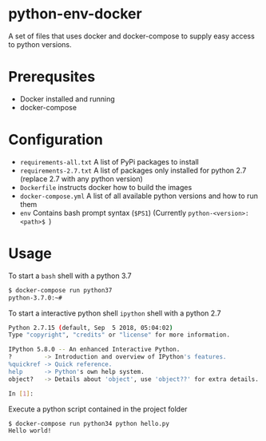 python-env-docker
=================

A set of files that uses docker and docker-compose to supply easy access to python versions.

# Prerequsites

- Docker installed and running
- docker-compose

# Configuration

- `requirements-all.txt` A list of PyPi packages to install
- `requirements-2.7.txt` A list of packages only installed for python 2.7 (replace 2.7 with any python version)
- `Dockerfile` instructs docker how to build the images
- `docker-compose.yml` A list of all available python versions and how to run them
- `env` Contains bash prompt syntax (`$PS1`) (Currently `python-<version>:<path>$ `)

# Usage

To start a `bash` shell with a python 3.7
```sh
$ docker-compose run python37
python-3.7.0:~# 
```

To start a interactive python shell `ipython` shell with a python 2.7
```sh
Python 2.7.15 (default, Sep  5 2018, 05:04:02) 
Type "copyright", "credits" or "license" for more information.

IPython 5.8.0 -- An enhanced Interactive Python.
?         -> Introduction and overview of IPython's features.
%quickref -> Quick reference.
help      -> Python's own help system.
object?   -> Details about 'object', use 'object??' for extra details.

In [1]: 
```

Execute a python script contained in the project folder
```sh
$ docker-compose run python34 python hello.py
Hello world!
```
